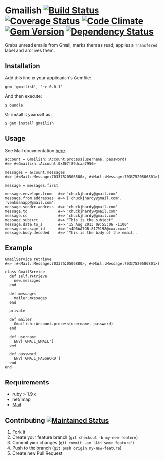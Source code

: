 # Gmailish [![Build Status](https://travis-ci.org/ChuckJHardy/Gmailish.png)](https://travis-ci.org/ChuckJHardy/Gmailish) [![Coverage Status](https://coveralls.io/repos/ChuckJHardy/Gmailish/badge.png?branch=master)](https://coveralls.io/r/ChuckJHardy/Gmailish) [![Code Climate](https://codeclimate.com/github/ChuckJHardy/Gmailish.png)](https://codeclimate.com/github/ChuckJHardy/Gmailish) [![Gem Version](https://badge.fury.io/rb/gmailish.png)](https://rubygems.org/gems/gmailish) [![Dependency Status](https://gemnasium.com/ChuckJHardy/Gmailish.png)](https://gemnasium.com/ChuckJhardy/Gmailish)

Grabs unread emails from Gmail, marks them as read, applies a `Transfered` label and archives them.

## Installation

Add this line to your application's Gemfile:

    gem 'gmailish', '~> 0.0.1'

And then execute:

    $ bundle

Or install it yourself as:

    $ gem install gmailish

## Usage

See Mail documentation [here](http://github.com/mikel/mail).

	account = Gmailish::Account.process(username, password)
	#=> #<Gmailish::Account:0x007f89dcaa7950>
	
	messages = account.messages
	#=> [#<Mail::Message:70337520506800>, #<Mail::Message:70337520506801>]
	
	message = messages.first

	message.envelope.from   #=> 'chuckjhardy@gmail.com'
	message.from.addresses  #=> ['chuckjhardy@gmail.com', 'venkmanapp@gmail.com']
	message.sender.address  #=> 'chuckjhardy@gmail.com'
	message.to              #=> 'chuckjhardy@gmail.com'
	message.cc              #=> 'chuckjhardy@gmail.com'
	message.subject         #=> "This is the subject"
	message.date.to_s       #=> '15 Aug 2013 09:55:06 -1100'
	message.message_id      #=> '<4D6AA7GB.8170198@xxx.xxx>'
	message.body.decoded    #=> 'This is the body of the email..
	
## Example

	GmailService.retrieve
	#=> [#<Mail::Message:70337520506800>, #<Mail::Message:70337520506801>]

	class GmailService
	  def self.retrieve
	    new.messages
	  end

	  def messages
	    mailer.messages
	  end

	  private

	  def mailer
	    Gmailish::Account.process(username, password)
	  end

	  def username
	    ENV['GMAIL_EMAIL']
	  end

	  def password
	    ENV['GMAIL_PASSWORD']
	  end
	end

## Requirements

* ruby > 1.9.x
* net/imap
* [Mail](http://rubygems.org/gems/mail)

## Contributing [![Maintained Status](http://stillmaintained.com/ChuckJHardy/Gmailish.png)](http://stillmaintained.com/ChuckJHardy/Gmailish)

1. Fork it
2. Create your feature branch (`git checkout -b my-new-feature`)
3. Commit your changes (`git commit -am 'Add some feature'`)
4. Push to the branch (`git push origin my-new-feature`)
5. Create new Pull Request
